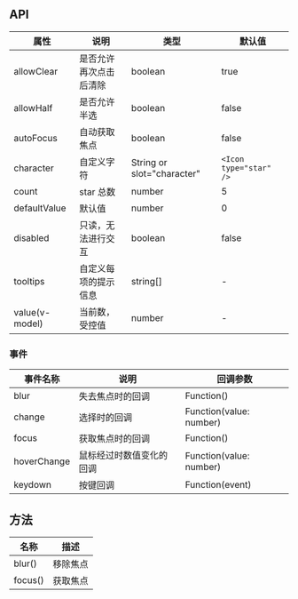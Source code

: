 ## API

| 属性 | 说明 | 类型 | 默认值 |
| --- | --- | --- | --- |
| allowClear | 是否允许再次点击后清除 | boolean | true |
| allowHalf | 是否允许半选 | boolean | false |
| autoFocus | 自动获取焦点 | boolean | false |
| character | 自定义字符 | String or slot="character" | `<Icon type="star" />` |
| count | star 总数 | number | 5 |
| defaultValue | 默认值 | number | 0 |
| disabled | 只读，无法进行交互 | boolean | false |
| tooltips | 自定义每项的提示信息 | string\[] | - |
| value(v-model) | 当前数，受控值 | number | - |

### 事件
| 事件名称 | 说明 | 回调参数 |
| --- | --- | --- |
| blur | 失去焦点时的回调 | Function() | - |
| change | 选择时的回调 | Function(value: number) | - |
| focus | 获取焦点时的回调 | Function() | - |
| hoverChange | 鼠标经过时数值变化的回调 | Function(value: number) | - |
| keydown | 按键回调 | Function(event) | - |

## 方法

| 名称 | 描述 |
| --- | --- |
| blur() | 移除焦点 |
| focus() | 获取焦点 |
